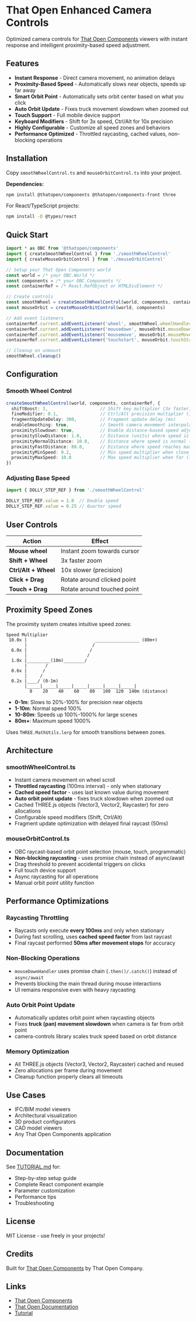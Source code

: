 # That Open Enhanced Camera Controls

Optimized camera controls for [That Open Components](https://docs.thatopen.com/) viewers with instant response and intelligent proximity-based speed adjustment.

## Features

- **Instant Response** - Direct camera movement, no animation delays
- **Proximity-Based Speed** - Automatically slows near objects, speeds up far away
- **Smart Orbit Point** - Automatically sets orbit center based on what you click
- **Auto Orbit Update** - Fixes truck movement slowdown when zoomed out
- **Touch Support** - Full mobile device support
- **Keyboard Modifiers** - Shift for 3x speed, Ctrl/Alt for 10x precision
- **Highly Configurable** - Customize all speed zones and behaviors
- **Performance Optimized** - Throttled raycasting, cached values, non-blocking operations

## Installation

Copy `smoothWheelControl.ts` and `mouseOrbitControl.ts` into your project.

**Dependencies:**
```bash
npm install @thatopen/components @thatopen/components-front three
```

For React/TypeScript projects:
```bash
npm install -D @types/react
```

## Quick Start

```typescript
import * as OBC from '@thatopen/components'
import { createSmoothWheelControl } from './smoothWheelControl'
import { createMouseOrbitControl } from './mouseOrbitControl'

// Setup your That Open Components world
const world = /* your OBC.World */
const components = /* your OBC.Components */
const containerRef = /* React.RefObject or HTMLDivElement */

// Create controls
const smoothWheel = createSmoothWheelControl(world, components, containerRef)
const mouseOrbit = createMouseOrbitControl(world, components)

// Add event listeners
containerRef.current.addEventListener('wheel', smoothWheel.wheelHandler, { passive: false })
containerRef.current.addEventListener('mousedown', mouseOrbit.mouseDownHandler, true)
containerRef.current.addEventListener('mousemove', mouseOrbit.mouseMoveHandler, true)
containerRef.current.addEventListener('touchstart', mouseOrbit.touchStartHandler, true)

// Cleanup on unmount
smoothWheel.cleanup()
```

## Configuration

### Smooth Wheel Control

```typescript
createSmoothWheelControl(world, components, containerRef, {
  shiftBoost: 3,                    // Shift key multiplier (3x faster)
  fineModifier: 0.1,                // Ctrl/Alt precision multiplier (10x slower)
  fragmentUpdateDelay: 300,         // Fragment update delay (ms)
  enableSmoothing: true,            // Smooth camera movement interpolation
  proximitySlowdown: true,          // Enable distance-based speed adjustment
  proximitySlowDistance: 1.0,       // Distance (units) where speed is minimum
  proximityNormalDistance: 10.0,    // Distance where speed is normal (1x)
  proximityFastDistance: 80.0,      // Distance where speed reaches maximum
  proximityMinSpeed: 0.2,           // Min speed multiplier when close (20%)
  proximityMaxSpeed: 10.0           // Max speed multiplier when far (1000%)
})
```

### Adjusting Base Speed

```typescript
import { DOLLY_STEP_REF } from './smoothWheelControl'

DOLLY_STEP_REF.value = 1.0  // Double speed
DOLLY_STEP_REF.value = 0.25 // Quarter speed
```

## User Controls

| Action | Effect |
|--------|--------|
| **Mouse wheel** | Instant zoom towards cursor |
| **Shift + Wheel** | 3x faster zoom |
| **Ctrl/Alt + Wheel** | 10x slower (precision) |
| **Click + Drag** | Rotate around clicked point |
| **Touch + Drag** | Rotate around touched point |

## Proximity Speed Zones

The proximity system creates intuitive speed zones:

```
Speed Multiplier
 10.0x |                          _________________ (80m+)
       |                         /
  6.0x |                        /
       |                       /
  1.0x |_________(10m)________/
       |       /
  0.6x |      /
       |     /
  0.2x |____/ (0-1m)
       |_____|_____|_____|_____|_____|_____|_____|
         0    20    40    60    80   100  120  140m (distance)
```

- **0-1m**: Slows to 20%-100% for precision near objects
- **1-10m**: Normal speed 100%
- **10-80m**: Speeds up 100%-1000% for large scenes
- **80m+**: Maximum speed 1000%

Uses `THREE.MathUtils.lerp` for smooth transitions between zones.

## Architecture

### smoothWheelControl.ts
- Instant camera movement on wheel scroll
- **Throttled raycasting** (100ms interval) - only when stationary
- **Cached speed factor** - uses last known value during movement
- **Auto orbit point update** - fixes truck slowdown when zoomed out
- Cached THREE.js objects (Vector3, Vector2, Raycaster) for zero allocations
- Configurable speed modifiers (Shift, Ctrl/Alt)
- Fragment update optimization with delayed final raycast (50ms)

### mouseOrbitControl.ts
- OBC raycast-based orbit point selection (mouse, touch, programmatic)
- **Non-blocking raycasting** - uses promise chain instead of async/await
- Drag threshold to prevent accidental triggers on clicks
- Full touch device support
- Async raycasting for all operations
- Manual orbit point utility function

## Performance Optimizations

### Raycasting Throttling
- Raycasts only execute **every 100ms** and only when stationary
- During fast scrolling, uses **cached speed factor** from last raycast
- Final raycast performed **50ms after movement stops** for accuracy

### Non-Blocking Operations
- `mouseDownHandler` uses promise chain (`.then()/.catch()`) instead of `async/await`
- Prevents blocking the main thread during mouse interactions
- UI remains responsive even with heavy raycasting

### Auto Orbit Point Update
- Automatically updates orbit point when raycasting objects
- Fixes **truck (pan) movement slowdown** when camera is far from orbit point
- camera-controls library scales truck speed based on orbit distance

### Memory Optimization
- All THREE.js objects (Vector3, Vector2, Raycaster) cached and reused
- Zero allocations per frame during movement
- Cleanup function properly clears all timeouts

## Use Cases

- IFC/BIM model viewers
- Architectural visualization
- 3D product configurators
- CAD model viewers
- Any That Open Components application

## Documentation

See [TUTORIAL.md](./TUTORIAL.md) for:
- Step-by-step setup guide
- Complete React component example
- Parameter customization
- Performance tips
- Troubleshooting

## License

MIT License - use freely in your projects!

## Credits

Built for [That Open Components](https://docs.thatopen.com/) by That Open Company.

## Links

- [That Open Components](https://github.com/ThatOpen/engine_components)
- [That Open Documentation](https://docs.thatopen.com/)
- [Tutorial](./TUTORIAL.md)
